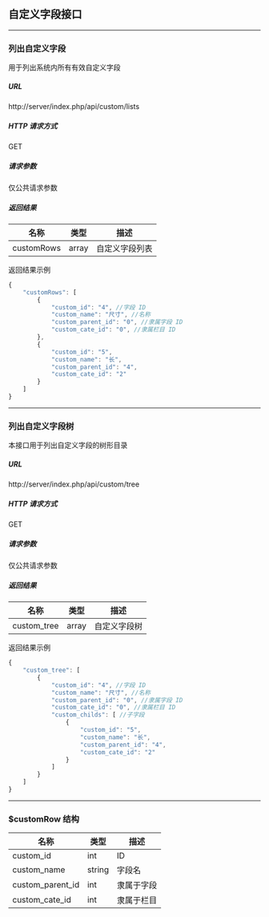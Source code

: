 ## 自定义字段接口

----------

### 列出自定义字段

用于列出系统内所有有效自定义字段

##### URL

http://server/index.php/api/custom/lists

##### HTTP 请求方式

GET

##### 请求参数

仅公共请求参数

##### 返回结果

| 名称 | 类型 | 描述 |
| - | - | - |
| customRows | array | 自定义字段列表 | 详情请查看 [$customRow](#customRow) |

返回结果示例

``` javascript
{
    "customRows": [
        {
            "custom_id": "4", //字段 ID
            "custom_name": "尺寸", //名称
            "custom_parent_id": "0", //隶属字段 ID
            "custom_cate_id": "0", //隶属栏目 ID
        },
        {
            "custom_id": "5",
            "custom_name": "长",
            "custom_parent_id": "4",
            "custom_cate_id": "2"
        }
    ]
}
```

----------

### 列出自定义字段树

本接口用于列出自定义字段的树形目录

##### URL

http://server/index.php/api/custom/tree

##### HTTP 请求方式

GET

##### 请求参数

仅公共请求参数

##### 返回结果

| 名称 | 类型 | 描述 |
| - | - | - |
| custom_tree | array | 自定义字段树 | 详情请查看 [$customRow](#customRow) |

返回结果示例

``` javascript
{
    "custom_tree": [
        {
            "custom_id": "4", //字段 ID
            "custom_name": "尺寸", //名称
            "custom_parent_id": "0", //隶属字段 ID
            "custom_cate_id": "0", //隶属栏目 ID
            "custom_childs": [ //子字段
                {
                    "custom_id": "5",
                    "custom_name": "长",
                    "custom_parent_id": "4",
                    "custom_cate_id": "2"
                }
            ]
        }
    ]
}
```

----------

<span id="customRow"></span>

### $customRow 结构

| 名称 | 类型 | 描述 |
| - | - | - |
| custom_id | int | ID |
| custom_name | string | 字段名 |
| custom_parent_id | int | 隶属于字段 |
| custom_cate_id | int | 隶属于栏目 |

